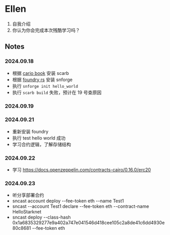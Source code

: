 # Ellen

1. 自我介绍
2. 你认为你会完成本次残酷学习吗？

## Notes

<!-- Content_START -->

### 2024.09.18
- 根据 [cario book](https://book.cairo-lang.org/ch01-01-installation.html) 安装 scarb
- 根据 [foundry rs](https://foundry-rs.github.io/starknet-foundry/getting-started/installation.html) 安装 snforge 
- 执行 `snforge init hello_world`
- 执行 `scarb build` 失败，预计在 19 号查原因

### 2024.09.19

### 2024.09.21

- 重新安装 foundry
- 执行 test hello world 成功
- 学习合约逻辑，了解存储结构

### 2024.09.22
- 学习 https://docs.openzeppelin.com/contracts-cairo/0.16.0/erc20 


### 2024.09.23
- 听分享部署合约
- sncast account deploy --fee-token eth --name Test1
- sncast --account Test1 declare --fee-token eth --contract-name HelloStarknet
- sncast deploy --class-hash 0x1a6835329277e9a402a747e041546d418cee105c2a8de41c6dd4930e80c8681  --fee-token eth


<!-- Content_END -->
